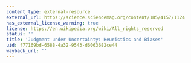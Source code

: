 ```yaml
---
content_type: external-resource
external_url: https://science.sciencemag.org/content/185/4157/1124
has_external_license_warning: true
license: https://en.wikipedia.org/wiki/All_rights_reserved
status: ''
title: 'Judgment under Uncertainty: Heuristics and Biases'
uid: f77169bd-6588-4a32-9543-d6063682ce44
wayback_url: ''
---
```

